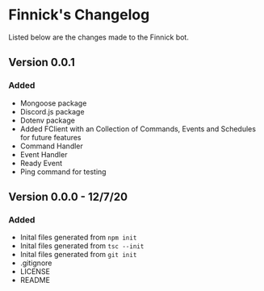 # Finnick's Changelog
Listed below are the changes made to the Finnick bot.

## Version 0.0.1

### Added

- Mongoose package
- Discord.js package
- Dotenv package
- Added FClient with an Collection of Commands, Events and Schedules for future features
- Command Handler
- Event Handler
- Ready Event
- Ping command for testing


## Version 0.0.0 - 12/7/20

### Added

- Inital files generated from `npm init`
- Inital files generated from `tsc --init`
- Inital files generated from `git init`
- .gitignore
- LICENSE
- README